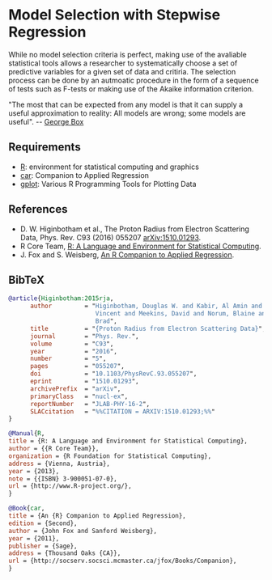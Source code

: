 # Model Selection with Stepwise Regression

While no model selection criteria is perfect, making use of the avaliable statistical
tools allows a researcher to systematically choose a set of predictive variables for a 
given set of data and critiria.  The selection process can be done by an autmoatic 
procedure in the form of a sequence of tests such as F-tests or making use of the 
Akaike information criterion.

"The most that can be expected from any model is that it can  supply a useful approximation to reality: All models are wrong; some models are useful". -- [George Box](https://en.wikipedia.org/wiki/George_E._P._Box)

## Requirements

- [R](https://www.r-project.org/): environment for statistical computing and graphics
- [car](https://cran.r-project.org/web/packages/car/): Companion to Applied Regression
- [gplot](https://cran.r-project.org/web/packages/gplots/index.html): Various R Programming Tools for Plotting Data

## References

- D. W. Higinbotham et al., The Proton Radius from Electron Scattering Data, Phys. Rev. C93 (2016) 055207 [arXiv:1510.01293](http://arxiv.org/abs/1510.01293).
- R Core Team, [R: A Language and Environment for Statistical Computing](http://www.R-project.org/).
- J. Fox and S. Weisberg, [An R Companion to Applied Regression](http://socserv.socsci.mcmaster.ca/jfox/Books/Companion).

## BibTeX

```bibtex
@article{Higinbotham:2015rja,
      author         = "Higinbotham, Douglas W. and Kabir, Al Amin and Lin,
                        Vincent and Meekins, David and Norum, Blaine and Sawatzky,
                        Brad",
      title          = "{Proton Radius from Electron Scattering Data}",
      journal        = "Phys. Rev.",
      volume         = "C93",
      year           = "2016",
      number         = "5",
      pages          = "055207",
      doi            = "10.1103/PhysRevC.93.055207",
      eprint         = "1510.01293",
      archivePrefix  = "arXiv",
      primaryClass   = "nucl-ex",
      reportNumber   = "JLAB-PHY-16-2",
      SLACcitation   = "%%CITATION = ARXIV:1510.01293;%%"
}
```

```bibtex
@Manual{R,
title = {R: A Language and Environment for Statistical Computing},
author = {{R Core Team}},
organization = {R Foundation for Statistical Computing},
address = {Vienna, Austria},
year = {2013},
note = {{ISBN} 3-900051-07-0},
url = {http://www.R-project.org/},
}
```

```bibtex
@Book{car,
title = {An {R} Companion to Applied Regression},
edition = {Second},
author = {John Fox and Sanford Weisberg},
year = {2011},
publisher = {Sage},
address = {Thousand Oaks {CA}},
url = {http://socserv.socsci.mcmaster.ca/jfox/Books/Companion},
}
```
